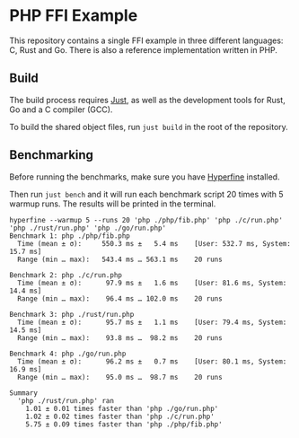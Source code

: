 # PHP FFI Example

This repository contains a single FFI example in three different languages: C, Rust and Go. There is also a reference implementation written in PHP.

## Build

The build process requires [Just](https://github.com/casey/just), as well as the development tools for Rust, Go and a C compiler (GCC).

To build the shared object files, run `just build` in the root of the repository.

## Benchmarking

Before running the benchmarks, make sure you have [Hyperfine](https://github.com/sharkdp/hyperfine) installed.

Then run `just bench` and it will run each benchmark script 20 times with 5 warmup runs. The results will be printed in the terminal.

```
hyperfine --warmup 5 --runs 20 'php ./php/fib.php' 'php ./c/run.php' 'php ./rust/run.php' 'php ./go/run.php'
Benchmark 1: php ./php/fib.php
  Time (mean ± σ):     550.3 ms ±   5.4 ms    [User: 532.7 ms, System: 15.7 ms]
  Range (min … max):   543.4 ms … 563.1 ms    20 runs
 
Benchmark 2: php ./c/run.php
  Time (mean ± σ):      97.9 ms ±   1.6 ms    [User: 81.6 ms, System: 14.4 ms]
  Range (min … max):    96.4 ms … 102.0 ms    20 runs
 
Benchmark 3: php ./rust/run.php
  Time (mean ± σ):      95.7 ms ±   1.1 ms    [User: 79.4 ms, System: 14.5 ms]
  Range (min … max):    93.8 ms …  98.2 ms    20 runs
 
Benchmark 4: php ./go/run.php
  Time (mean ± σ):      96.2 ms ±   0.7 ms    [User: 80.1 ms, System: 16.9 ms]
  Range (min … max):    95.0 ms …  98.7 ms    20 runs
 
Summary
  'php ./rust/run.php' ran
    1.01 ± 0.01 times faster than 'php ./go/run.php'
    1.02 ± 0.02 times faster than 'php ./c/run.php'
    5.75 ± 0.09 times faster than 'php ./php/fib.php'
```